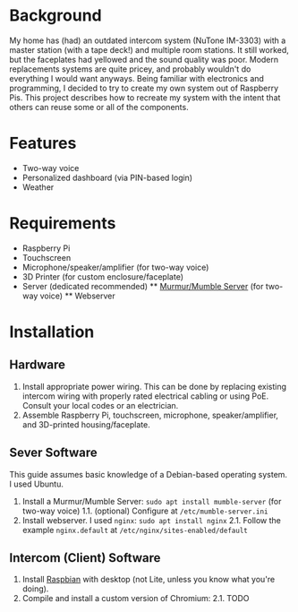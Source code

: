 # Background
My home has (had) an outdated intercom system (NuTone IM-3303) with a master station (with a tape deck!) and multiple room stations.  It still worked, but the faceplates had yellowed and the sound quality was poor.  Modern replacements systems are quite pricey, and probably wouldn't do everything I would want anyways.  Being familiar with electronics and programming, I decided to try to create my own system out of Raspberry Pis.  This project describes how to recreate my system with the intent that others can reuse some or all of the components.

# Features
* Two-way voice
* Personalized dashboard (via PIN-based login)
* Weather

# Requirements
* Raspberry Pi
* Touchscreen
* Microphone/speaker/amplifier (for two-way voice)
* 3D Printer (for custom enclosure/faceplate)
* Server (dedicated recommended)
** [Murmur/Mumble Server](https://wiki.mumble.info/wiki/Main_Page) (for two-way voice)
** Webserver

# Installation
## Hardware
1. Install appropriate power wiring.  This can be done by replacing existing intercom wiring with properly rated electrical cabling or using PoE.  Consult your local codes or an electrician.
2. Assemble Raspberry Pi, touchscreen, microphone, speaker/amplifier, and 3D-printed housing/faceplate.
## Sever Software
This guide assumes basic knowledge of a Debian-based operating system.  I used Ubuntu.
1. Install a Murmur/Mumble Server: `sudo apt install mumble-server` (for two-way voice)
1.1. (optional) Configure at `/etc/mumble-server.ini`
2. Install webserver.  I used `nginx`: `sudo apt install nginx`
2.1. Follow the example `nginx.default` at `/etc/nginx/sites-enabled/default`
## Intercom (Client) Software
1. Install [Raspbian](https://www.raspberrypi.org/downloads/raspbian/) with desktop (not Lite, unless you know what you're doing).
2. Compile and install a custom version of Chromium:
2.1. TODO
